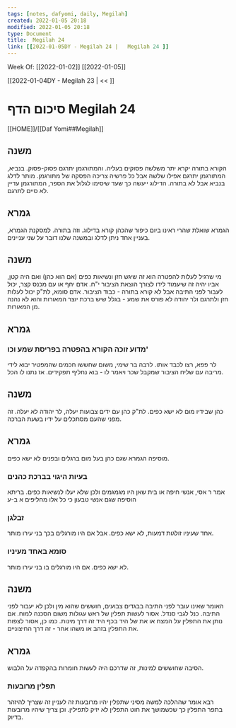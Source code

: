 ```yaml
---
tags: [notes, dafyomi, daily, Megilah] 
created: 2022-01-05 20:18
modified: 2022-01-05 20:18
type: Document
title:  Megilah 24
link: [[2022-01-05DY - Megilah 24 |   Megilah 24 ]]
---
```

Week Of: [[2022-01-02]]
[[2022-01-05]]

[[2022-01-04DY - Megilah 23 | << ]] 

# סיכום הדף  Megilah 24

[[HOME]]/[[Daf Yomi##Megilah]]

## משנה
הקורא בתורה יקרא יתר משלשה פסוקים בעליה. והמתורגמן יתרגם פסוק-פסוק.
בנביא, המתורגמן יתרגם אפילו שלשה אבל כל פרשיה צריכה הפסקה של מתורגמן.
מותר לדלג בנביא אבל לא בתורה. הדילוג ייעשה כך שעד שיסימו לגלול את הספר, המתורגמן עדיין לא סיים לתרגם.
## גמרא 
הגמרא שואלת שהרי ראינו ביום כיפור שהכהן קורא בדילוג. וזה בתורה. 
למסקנת הגמרא, בעניין אחד ניתן לדלג ובמשנה שלנו דובר על שני עניינים. 
## משנה
מי שרגיל לעלות להפטרה הוא זה שיגש חזן ונשיאות כפים (אם הוא כהן) ואם היה קטן, אביו יהיה זה שיעמוד לידו לצורך הוצאת הציבור י"ח. 
אדם יחף או עם מכנס קצר, יכול לעבור לפני התיבה אבל לא קורא בתורה - כבוד הציבור.
אדם סומא, לת"ק יכול לעלות חזן ולתרגם ולר יהודה לא פורס את שמע - בגלל שיש ברכת יוצר המאורות והוא לא נהנה מן המאורות.
## גמרא
### מדוע זוכה הקורא בהפטרה בפריסת שמע וכו'
לר פפא, רצו לכבד אותו. 
לרבה בר שימי, משום שחששו חכמים שהמפטיר יבוא לידי מריבה עם שליח הציבור שמקבל שכר ויאמר לו - בוא נחליף תפקידים. אז נתנו לו הכל.
## משנה
כהן שבידיו מום לא ישא כפים. 
לת"ק כהן עם ידים צבועות יעלה, לר יהודה לא יעלה. 
זה מפני שהעם מסתכלים על ידיו בשעת הברכה.
## גמרא
מוסיפה הגמרא שגם כהן בעל מום ברגלים ובפנים לא ישא כפים.

### בעיות היגוי בברכת כהנים
אמר ר אסי, אנשי חיפה או בית שאן היו מגמגמים ולכן שלא יעלו לנשיאות כפים. בריתא הוסיפה שגם אנשי טבעון כי כל אלו מחליפים א ב-ע
### זבלגן
אחד שעיניו זולגות דמעות, לא ישא כפים. אבל אם היו מורגלים בכך בני עירו מותר.
### סומא באחד מעיניו
לא ישא כפים. אם היו מורגלים בו בני עירו מותר.
## משנה
האומר שאינו עובר לפני התיבה בבגדים צבועים, חוששים שהוא מין ולכן לא יעבור לפני התיבה. כנל לגבי סנדל. 
אסור לעשות תפלין של ראש עגולות משום הסכנה למוח. 
אם נותן את התפלין על המצח או את של היד בכף היד זה דרך מינות. 
כמו כן, אסור לצפות את התפלין בזהב או משהו אחר - זה דרך החיצוניים.
## גמרא
הסיבה שחוששים למינות, זה שדרכם היה לעשות חומרות בהקפדה על הלבוש.
### תפלין מרובעות
רבא אומר שההלכה למשה מסיני שתפלין יהיו מרובעות זה לעניין זה שצריך להיזהר בתפר התפלין כך שכשמושך את חוט התפלין לא יזיק לתפילין. וכן צריך שיהיו מרובעות בדיוק. 

